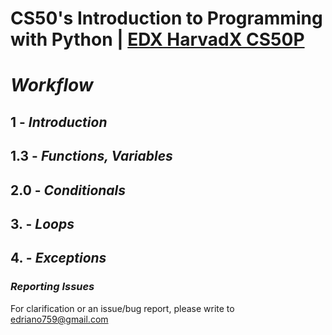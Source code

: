 
# CS50's Introduction to Programming with Python | [EDX HarvadX CS50P](https://learning.edx.org/course/course-v1:HarvardX+CS50P+Python/home)

# _Workflow_
## 1   - _Introduction_
## 1.3 - _Functions, Variables_
## 2.0 - _Conditionals_
## 3.  - _Loops_
## 4.  - _Exceptions_


### _Reporting Issues_
For clarification or an issue/bug report, please write to <edriano759@gmail.com> 
